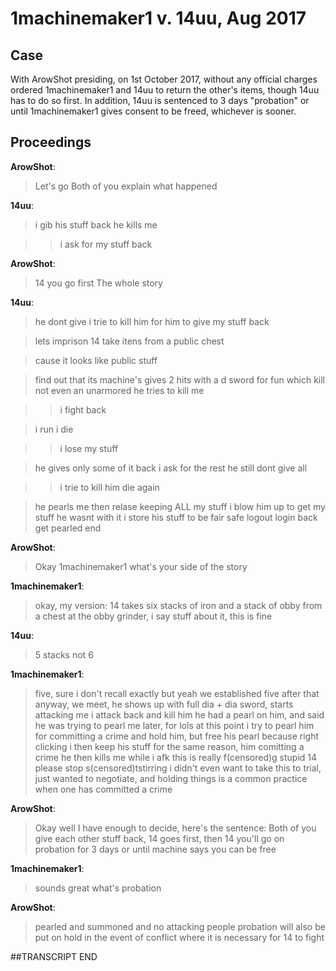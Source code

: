 # 1machinemaker1 v. 14uu, Aug 2017

## Case
With ArowShot presiding, on 1st October 2017, without any official charges ordered 1machinemaker1 and 14uu 
to return the other's items, though 14uu has to do so first. In addition, 14uu is sentenced to 3 days 
"probation" or until 1machinemaker1 gives consent to be freed, whichever is sooner.

## Proceedings

**ArowShot**:

> Let's go
> Both of you explain what happened

**14uu**:

> i gib his stuff back
> he kills me

> > i ask for my stuff back

**ArowShot**:

> 14 you go first
> The whole story

**14uu**:

> he dont give
> i trie to kill him for him to give my stuff back

> lets imprison 14
> take itens from a public chest

> cause it looks like public stuff

> find out that its machine's
> gives 2 hits with a d sword for fun which kill not even an unarmored
> he tries to kill me

> > i fight back

> i run
> i die

> > i lose my stuff

> he gives only some of it back
> i ask for the rest
> he still dont give all

> > i trie to kill him
> > die again

> he pearls me then relase keeping ALL my stuff
> i blow him up to get my stuff
> he wasnt with it
> i store his stuff to be fair
> safe logout
> login back
> get pearled
> end

**ArowShot**:

> Okay 1machinemaker1 what's your side of the story

**1machinemaker1**:

> okay, my version: 14 takes six stacks of iron and a stack of obby from a chest at the obby grinder, 
> i say stuff about it, this is fine

**14uu**:

> 5 stacks
> not 6

**1machinemaker1**:

> five, sure
> i don't recall exactly
> but yeah we established five after that
> anyway, we meet, he shows up with full dia + dia sword, starts attacking me
> i attack back and kill him
> he had a pearl on him, and said he was trying to pearl me later, for lols
> at this point i try to pearl him for committing a crime and hold him, but free his pearl because right clicking
> i then keep his stuff for the same reason, him comitting a crime
> he then kills me while i afk
> this is really f(censored)g stupid
> 14 please stop s(censored)tstirring
> i didn't even want to take this to trial, just wanted to negotiate, and holding things is a common practice when one has committed a crime

**ArowShot**:

> Okay well I have enough to decide, here's the sentence: Both of you give each other stuff back, 
> 14 goes first, then 14 you'll go on probation for 3 days or until machine says you can be free

**1machinemaker1**:

> sounds great
> what's probation

**ArowShot**:

> pearled and summoned
> and no attacking people
> probation will also be put on hold in the event of conflict where it is necessary for 14 to fight

##TRANSCRIPT END
